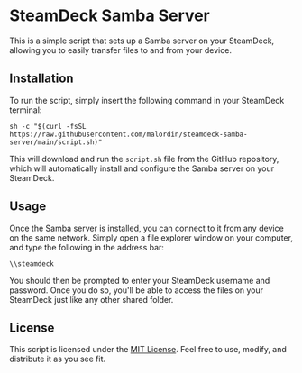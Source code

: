 
# SteamDeck Samba Server

This is a simple script that sets up a Samba server on your SteamDeck, allowing you to easily transfer files to and from your device.

## Installation

To run the script, simply insert the following command in your SteamDeck terminal:

`sh -c "$(curl -fsSL https://raw.githubusercontent.com/malordin/steamdeck-samba-server/main/script.sh)"` 

This will download and run the `script.sh` file from the GitHub repository, which will automatically install and configure the Samba server on your SteamDeck.

## Usage

Once the Samba server is installed, you can connect to it from any device on the same network. Simply open a file explorer window on your computer, and type the following in the address bar:

`\\steamdeck` 

You should then be prompted to enter your SteamDeck username and password. Once you do so, you'll be able to access the files on your SteamDeck just like any other shared folder.

## License

This script is licensed under the [MIT License](https://github.com/malordin/steamdeck-samba-server/blob/main/LICENSE). Feel free to use, modify, and distribute it as you see fit.
